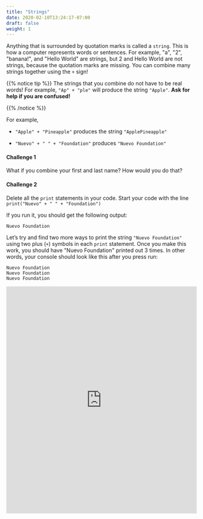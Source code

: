 ```yaml
---
title: "Strings"
date: 2020-02-10T13:24:17-07:00
draft: false
weight: 1
---
```


Anything that is surrounded by quotation marks is called a `string`. This is how a computer represents words or sentences. For example, "a", "2", "banana!", and "Hello World" are strings, but 2 and Hello World are not strings, because the quotation marks are missing. You can combine many strings together using the `+` sign!

{{% notice tip %}}
The strings that you combine do not have to be real words! For example, `"Ap" + "ple"` will produce the string `"Apple"`. 
<b>Ask for help if you are confused!</b>

{{% /notice %}}

For example,

- `"Apple" + "Pineapple"` produces the string `"ApplePineapple"`

- `"Nuevo" + " " + "Foundation"` produces `"Nuevo Foundation"`


#### Challenge 1

What if you combine your first and last name? How would you do that? 

#### Challenge 2

Delete all the `print` statements in your code. Start your code with the line `print("Nuevo" + " " + "Foundation")`

If you run it, you should get the following output:

    Nuevo Foundation

Let’s try and find two more ways to print the string `"Nuevo Foundation"` using two plus (`+`) symbols in each `print` statement. Once you make this work, you should have "Nuevo Foundation" printed out 3 times. In other words, your console should look like this after you press run:

    Nuevo Foundation
    Nuevo Foundation
    Nuevo Foundation

<iframe src="https://trinket.io/embed/python/b238d85d0d" width="100%" height="600" frameborder="0" marginwidth="0" marginheight="0" allowfullscreen></iframe>